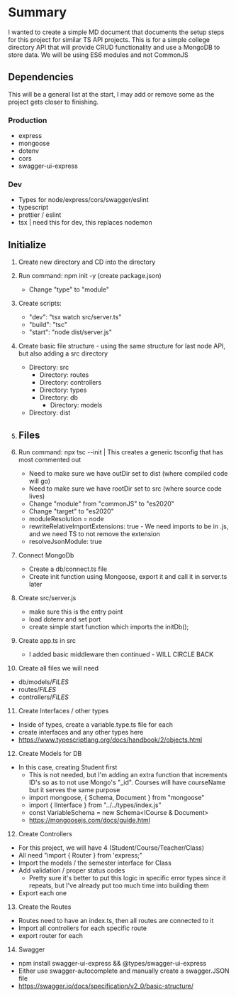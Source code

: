 # Summary

I wanted to create a simple MD document that documents the setup steps for this project for similar TS API projects.
This is for a simple college directory API that will provide CRUD functionality and use a MongoDB to store data. We will be using ES6 modules and not CommonJS

## Dependencies

This will be a general list at the start, I may add or remove some as the project gets closer to finishing.

### Production

- express
- mongoose
- dotenv
- cors
- swagger-ui-express

### Dev

- Types for node/express/cors/swagger/eslint
- typescript
- prettier / eslint
- tsx | need this for dev, this replaces nodemon

## Initialize

1. Create new directory and CD into the directory
2. Run command: npm init -y (create package.json)

   - Change "type" to "module"

3. Create scripts:
   - "dev": "tsx watch src/server.ts"
   - "build": "tsc"
   - "start": "node dist/server.js"
4. Create basic file structure - using the same structure for last node API, but also adding a src directory

   - Directory: src
     - Directory: routes
     - Directory: controllers
     - Directory: types
     - Directory: db
       - Directory: models
   - Directory: dist

5. ## Files
6. Run command: npx tsc --init | This creates a generic tsconfig that has most commented out

   - Need to make sure we have outDir set to dist (where compiled code will go)
   - Need to make sure we have rootDir set to src (where source code lives)
   - Change "module" from "commonJS" to "es2020"
   - Change "target" to "es2020"
   - moduleResolution = node
   - rewriteRelativeImportExtensions: true - We need imports to be in .js, and we need TS to not remove the extension
   - resolveJsonModule: true

7. Connect MongoDb

   - Create a db/connect.ts file
   - Create init function using Mongoose, export it and call it in server.ts later

8. Create src/server.js

   - make sure this is the entry point
   - load dotenv and set port
   - create simple start function which imports the initDb();

9. Create app.ts in src

   - I added basic middleware then continued - WILL CIRCLE BACK

10. Create all files we will need

- db/models/_FILES_
- routes/_FILES_
- controllers/_FILES_

11. Create Interfaces / other types

- Inside of types, create a variable.type.ts file for each
- create interfaces and any other types here
- https://www.typescriptlang.org/docs/handbook/2/objects.html

12. Create Models for DB

- In this case, creating Student first
  - This is not needed, but I'm adding an extra function that increments ID's so as to not use Mongo's "\_id". Courses will have courseName but it serves the same purpose
  - import mongoose, { Schema, Document } from "mongoose"
  - import { IInterface } from "../../types/index.js"
  - const VariableSchema = new Schema<ICourse & Document>
  - https://mongoosejs.com/docs/guide.html

12. Create Controllers

- For this project, we will have 4 (Student/Course/Teacher/Class)
- All need "import { Router } from 'express;"
- Import the models / the semester interface for Class
- Add validation / proper status codes
  - Pretty sure it's better to put this logic in specific error types since it repeats, but I've already put too much time into building them
- Export each one

13. Create the Routes

- Routes need to have an index.ts, then all routes are connected to it
- Import all controllers for each specific route
- export router for each

14. Swagger

- npm install swagger-ui-express && @types/swagger-ui-express
- Either use swagger-autocomplete and manually create a swagger.JSON file
- https://swagger.io/docs/specification/v2_0/basic-structure/
